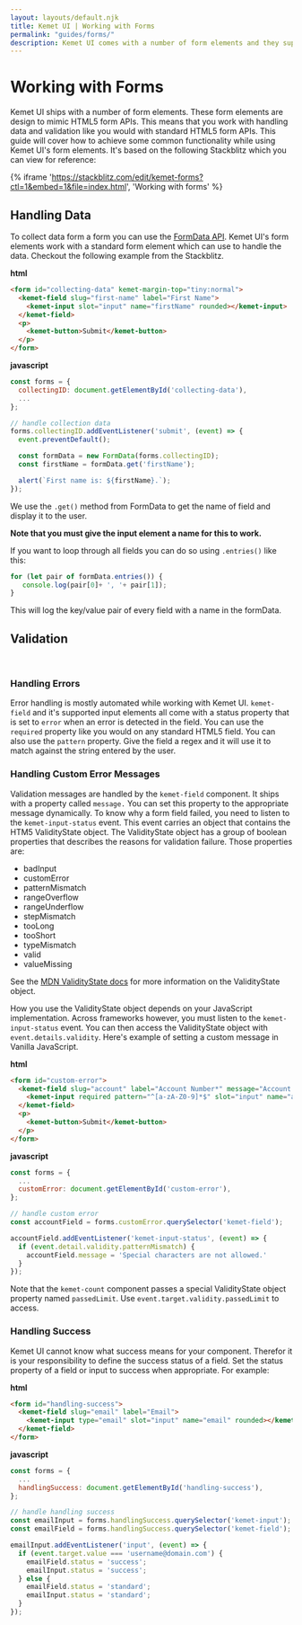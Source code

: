 ```yaml
---
layout: layouts/default.njk
title: Kemet UI | Working with Forms
permalink: "guides/forms/"
description: Kemet UI comes with a number of form elements and they support validation. This guide explains how to use them. 
---
```


# Working with Forms

Kemet UI ships with a number of form elements. These form elements are design to mimic HTML5 form APIs. This means that you work with handling data and validation like you would with standard HTML5 form APIs. This guide will cover how to achieve some common functionality while using Kemet UI's form elements. It's based on the following Stackblitz which you can view for reference:

{% iframe 'https://stackblitz.com/edit/kemet-forms?ctl=1&embed=1&file=index.html', 'Working with forms' %}

## Handling Data

To collect data form a form you can use the [FormData API](https://developer.mozilla.org/en-US/docs/Web/API/FormData). Kemet UI's form elements work with a standard form element which can use to handle the data. Checkout the following example from the Stackblitz.

**html**
```html
<form id="collecting-data" kemet-margin-top="tiny:normal">
  <kemet-field slug="first-name" label="First Name">
    <kemet-input slot="input" name="firstName" rounded></kemet-input>
  </kemet-field>
  <p>
    <kemet-button>Submit</kemet-button>
  </p>
</form>
```

**javascript**
```javascript
const forms = {
  collectingID: document.getElementById('collecting-data'),
  ...
};

// handle collection data
forms.collectingID.addEventListener('submit', (event) => {
  event.preventDefault();

  const formData = new FormData(forms.collectingID);
  const firstName = formData.get('firstName');

  alert(`First name is: ${firstName}.`);
});
```

We use the `.get()` method from FormData to get the name of field and display it to the user.

**Note that you must give the input element a name for this to work.**

If you want to loop through all fields you can do so using `.entries()` like this:

```javascript
for (let pair of formData.entries()) {
   console.log(pair[0]+ ', '+ pair[1]);
}
```

This will log the key/value pair of every field with a name in the formData.


## Validation

<br />

### Handling Errors

Error handling is mostly automated while working with Kemet UI. `kemet-field` and it's supported input elements all come with a status property that is set to `error` when an error is detected in the field. You can use the `required` property like you would on any standard HTML5 field. You can also use the `pattern` property. Give the field a regex and it will use it to match against the string entered by the user. 

### Handling Custom Error Messages

Validation messages are handled by the `kemet-field` component. It ships with a property called `message.` You can set this property to the appropriate message dynamically. To know why a form field failed, you need to listen to the `kemet-input-status` event. This event carries an object that contains the HTM5 ValidityState object. The ValidityState object has a group of boolean properties that describes the reasons for validation failure. Those properties are:

* badInput
* customError
* patternMismatch
* rangeOverflow
* rangeUnderflow
* stepMismatch
* tooLong
* tooShort
* typeMismatch
* valid
* valueMissing

See the [MDN ValidityState docs](https://developer.mozilla.org/en-US/docs/Web/API/ValidityState) for more information on the ValidityState object.

How you use the ValidityState object depends on your JavaScript implementation. Across frameworks however, you must listen to the `kemet-input-status` event. You can then access the ValidityState object with `event.details.validity`. Here's example of setting a custom message in Vanilla JavaScript.

**html**
```html
<form id="custom-error">
  <kemet-field slug="account" label="Account Number*" message="Account number is required.">
    <kemet-input required pattern="^[a-zA-Z0-9]*$" slot="input" name="account" rounded></kemet-input>
  </kemet-field>
  <p>
    <kemet-button>Submit</kemet-button>
  </p>
</form>
```

**javascript**
```javascript
const forms = {
  ...
  customError: document.getElementById('custom-error'),
};

// handle custom error
const accountField = forms.customError.querySelector('kemet-field');

accountField.addEventListener('kemet-input-status', (event) => {
  if (event.detail.validity.patternMismatch) {
    accountField.message = 'Special characters are not allowed.'
  }
});
```

Note that the `kemet-count` component passes a special ValidityState object property named `passedLimit`. Use `event.target.validity.passedLimit` to access.

### Handling Success

Kemet UI cannot know what success means for your component. Therefor it is your responsibility to define the success status of a field. Set the status property of a field or input to success when appropriate. For example:

**html**
```html
<form id="handling-success">
  <kemet-field slug="email" label="Email">
    <kemet-input type="email" slot="input" name="email" rounded></kemet-input>
  </kemet-field>
</form>
```

**javascript**
```javascript
const forms = {
  ...
  handlingSuccess: document.getElementById('handling-success'),
};

// handle handling success
const emailInput = forms.handlingSuccess.querySelector('kemet-input');
const emailField = forms.handlingSuccess.querySelector('kemet-field');

emailInput.addEventListener('input', (event) => {
  if (event.target.value === 'username@domain.com') {
    emailField.status = 'success';
    emailInput.status = 'success';
  } else {
    emailField.status = 'standard';
    emailInput.status = 'standard';
  }
});
```
